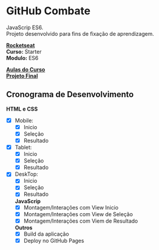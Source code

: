 # GitHub Combate

JavaScrip ES6.  
Projeto desenvolvido para fins de fixação de aprendizagem.  


**[Rocketseat](https://skylab.rocketseat.com.br/)**  
**Curso:** Starter  
**Modulo:** ES6  

**[Aulas do Curso](https://github.com/jnetto23/dev_study/tree/master/rocketseat/starter/javascript-es6)**  
**[Projeto Final](https://jnetto23.github.io/rs-starter-es6/)** 


## Cronograma de Desenvolvimento
**HTML e CSS**
- [x] Mobile:
  - [x] Inicio
  - [x] Seleção
  - [x] Resultado
- [x] Tablet:
  - [x] Inicio
  - [x] Seleção
  - [x] Resultado
- [x] DeskTop:
  - [x] Inicio
  - [x] Seleção
  - [x] Resultado

  **JavaScrip**
  - [x] Montagem/Interações com View Inicio
  - [x] Montagem/Interações com View de Seleção
  - [x] Montagem/Interações com Viem de Resultado

  **Outros**
  - [x] Build da aplicação
  - [x] Deploy no GitHub Pages
